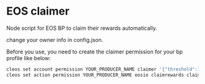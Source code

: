 # EOS claimer

Node script for EOS BP to claim their rewards automatically.

change your owner info in config.json.

Before you use, you need to create the claimer permission for your bp profile like below:

````bash
cleos set account permission YOUR_PRODUCER_NAME claimer '{"threshold":1,"keys":[{"key":"YOUR_CLAIMER_PUBLIC_KEY","weight":1}]}' "active" -p YOUR_PRODUCER_NAME@active 
cleos set action permission YOUR_PRODUCER_NAME eosio claimrewards claimer
````



